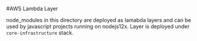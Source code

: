 #AWS Lambda Layer

node_modules in this directory are deployed as lamabda layers and can be used by javascript projects running on nodejs12x.
Layer is deployed under `core-infrastructure` stack.